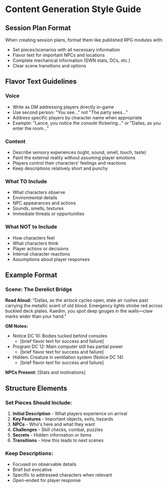 # Content Generation Style Guide

## Session Plan Format
When creating session plans, format them like published RPG modules with:
- Set pieces/scenarios with all necessary information
- Flavor text for important NPCs and locations
- Complete mechanical information (SWN stats, DCs, etc.)
- Clear scene transitions and options

## Flavor Text Guidelines

### Voice
- Write as DM addressing players directly in-game
- Use second person: "You see..." not "The party sees..."
- Address specific players by character name when appropriate
- Example: "Lance, you notice the console flickering..." or "Dallas, as you enter the room..."

### Content
- Describe sensory experiences (sight, sound, smell, touch, taste)
- Paint the external reality without assuming player emotions
- Players control their characters' feelings and reactions
- Keep descriptions relatively short and punchy

### What TO Include
- What characters observe
- Environmental details
- NPC appearances and actions
- Sounds, smells, textures
- Immediate threats or opportunities

### What NOT to Include
- How characters feel
- What characters think
- Player actions or decisions
- Internal character reactions
- Assumptions about player responses

## Example Format

### Scene: The Derelict Bridge

**Read Aloud:**
"Dallas, as the airlock cycles open, stale air rushes past carrying the metallic scent of old blood. Emergency lights strobe red across buckled deck plates. Kaedim, you spot deep gouges in the walls—claw marks wider than your hand."

**GM Notes:**
- Notice DC 10: Bodies tucked behind consoles 
    - [brief flavor text for success and failure]
- Program DC 12: Main computer still has partial power
    - [brief flavor text for success and failure]
- Hidden: Creature in ventilation system (Notice DC 14)
    - [brief flavor text for success and failure] 

**NPCs Present:**
[Stats and motivations]



## Structure Elements

### Set Pieces Should Include:
1. **Initial Description** - What players experience on arrival
2. **Key Features** - Important objects, exits, hazards
3. **NPCs** - Who's here and what they want
4. **Challenges** - Skill checks, combat, puzzles
5. **Secrets** - Hidden information or items
6. **Transitions** - How this leads to next scenes

### Keep Descriptions:
- Focused on observable details
- Brief but evocative
- Specific to addressed characters when relevant
- Open-ended for player response
